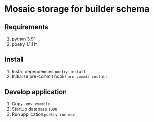 # Mosaic storage for builder schema

## Requirements

1. python 3.9^
2. poetry 1.1.11^

## Install

1. Install dependencies `poetry install`
1. Initialize pre-commit hooks `pre-commit install`

## Develop application

1. Copy `.env.example`
1. StartUp database `TODO`
1. Run application `poetry run dev`
